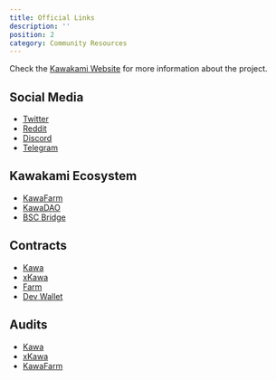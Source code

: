 ```yaml
---
title: Official Links
description: ''
position: 2
category: Community Resources
---
```


Check the [Kawakami Website](https://kawatoken.io) for more information about the project.

## Social Media

- [Twitter](https://twitter.com/kawakami_inu)
- [Reddit](https://www.reddit.com/r/kawatoken)
- [Discord](https://discord.gg/kawakami)
- [Telegram](https://t.me/kawatoken)

## Kawakami Ecosystem

- [KawaFarm](https://farm.kawatoken.io)
- [KawaDAO](https://dao.kawatoken.io)
- [BSC Bridge](https://bridge.kawatoken.io)

## Contracts

- [Kawa]()
- [xKawa]()
- [Farm]()
- [Dev Wallet]()

## Audits

- [Kawa]()
- [xKawa]()
- [KawaFarm]()
